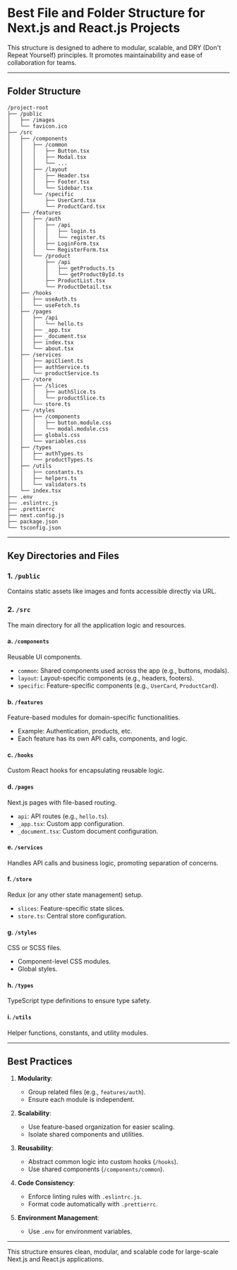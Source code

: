 # Best File and Folder Structure for Next.js and React.js Projects

This structure is designed to adhere to modular, scalable, and DRY (Don't Repeat Yourself) principles. It promotes maintainability and ease of collaboration for teams.

---

## **Folder Structure**

```
/project-root
├── /public
│   ├── /images
│   └── favicon.ico
├── /src
│   ├── /components
│   │   ├── /common
│   │   │   ├── Button.tsx
│   │   │   ├── Modal.tsx
│   │   │   └── ...
│   │   ├── /layout
│   │   │   ├── Header.tsx
│   │   │   ├── Footer.tsx
│   │   │   └── Sidebar.tsx
│   │   └── /specific
│   │       ├── UserCard.tsx
│   │       └── ProductCard.tsx
│   ├── /features
│   │   ├── /auth
│   │   │   ├── /api
│   │   │   │   ├── login.ts
│   │   │   │   └── register.ts
│   │   │   ├── LoginForm.tsx
│   │   │   └── RegisterForm.tsx
│   │   └── /product
│   │       ├── /api
│   │       │   ├── getProducts.ts
│   │       │   └── getProductById.ts
│   │       ├── ProductList.tsx
│   │       └── ProductDetail.tsx
│   ├── /hooks
│   │   ├── useAuth.ts
│   │   └── useFetch.ts
│   ├── /pages
│   │   ├── /api
│   │   │   └── hello.ts
│   │   ├── _app.tsx
│   │   ├── _document.tsx
│   │   ├── index.tsx
│   │   └── about.tsx
│   ├── /services
│   │   ├── apiClient.ts
│   │   ├── authService.ts
│   │   └── productService.ts
│   ├── /store
│   │   ├── /slices
│   │   │   ├── authSlice.ts
│   │   │   └── productSlice.ts
│   │   └── store.ts
│   ├── /styles
│   │   ├── /components
│   │   │   ├── button.module.css
│   │   │   └── modal.module.css
│   │   ├── globals.css
│   │   └── variables.css
│   ├── /types
│   │   ├── authTypes.ts
│   │   └── productTypes.ts
│   ├── /utils
│   │   ├── constants.ts
│   │   ├── helpers.ts
│   │   └── validators.ts
│   └── index.tsx
├── .env
├── .eslintrc.js
├── .prettierrc
├── next.config.js
├── package.json
└── tsconfig.json
```

---

## **Key Directories and Files**

### **1. `/public`**
Contains static assets like images and fonts accessible directly via URL.

### **2. `/src`**
The main directory for all the application logic and resources.

#### **a. `/components`**
Reusable UI components.
- `common`: Shared components used across the app (e.g., buttons, modals).
- `layout`: Layout-specific components (e.g., headers, footers).
- `specific`: Feature-specific components (e.g., `UserCard`, `ProductCard`).

#### **b. `/features`**
Feature-based modules for domain-specific functionalities.
- Example: Authentication, products, etc.
- Each feature has its own API calls, components, and logic.

#### **c. `/hooks`**
Custom React hooks for encapsulating reusable logic.

#### **d. `/pages`**
Next.js pages with file-based routing.
- `api`: API routes (e.g., `hello.ts`).
- `_app.tsx`: Custom app configuration.
- `_document.tsx`: Custom document configuration.

#### **e. `/services`**
Handles API calls and business logic, promoting separation of concerns.

#### **f. `/store`**
Redux (or any other state management) setup.
- `slices`: Feature-specific state slices.
- `store.ts`: Central store configuration.

#### **g. `/styles`**
CSS or SCSS files.
- Component-level CSS modules.
- Global styles.

#### **h. `/types`**
TypeScript type definitions to ensure type safety.

#### **i. `/utils`**
Helper functions, constants, and utility modules.

---

## **Best Practices**

1. **Modularity**:
   - Group related files (e.g., `features/auth`).
   - Ensure each module is independent.

2. **Scalability**:
   - Use feature-based organization for easier scaling.
   - Isolate shared components and utilities.

3. **Reusability**:
   - Abstract common logic into custom hooks (`/hooks`).
   - Use shared components (`/components/common`).

4. **Code Consistency**:
   - Enforce linting rules with `.eslintrc.js`.
   - Format code automatically with `.prettierrc`.

5. **Environment Management**:
   - Use `.env` for environment variables.

---

This structure ensures clean, modular, and scalable code for large-scale Next.js and React.js applications.
